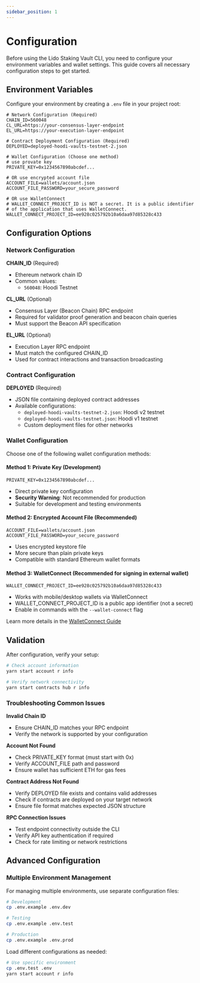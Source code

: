 ```yaml
---
sidebar_position: 1
---
```


# Configuration

Before using the Lido Staking Vault CLI, you need to configure your environment variables and wallet settings. This guide covers all necessary configuration steps to get started.

## Environment Variables

Configure your environment by creating a `.env` file in your project root:

```env
# Network Configuration (Required)
CHAIN_ID=560048
CL_URL=https://your-consensus-layer-endpoint
EL_URL=https://your-execution-layer-endpoint

# Contract Deployment Configuration (Required)
DEPLOYED=deployed-hoodi-vaults-testnet-2.json

# Wallet Configuration (Choose one method)
# use provate key
PRIVATE_KEY=0x1234567890abcdef...

# OR use encrypted account file
ACCOUNT_FILE=wallets/account.json
ACCOUNT_FILE_PASSWORD=your_secure_password

# OR use WalletConnect
# WALLET_CONNECT_PROJECT_ID is NOT a secret. It is a public identifier
# of the application that uses WalletConnect.
WALLET_CONNECT_PROJECT_ID=ee928c025792b10a6daa97d85328c433
```

## Configuration Options

### Network Configuration

**CHAIN_ID** (Required)

- Ethereum network chain ID
- Common values:
  - `560048`: Hoodi Testnet

**CL_URL** (Optional)

- Consensus Layer (Beacon Chain) RPC endpoint
- Required for validator proof generation and beacon chain queries
- Must support the Beacon API specification

**EL_URL** (Optional)

- Execution Layer RPC endpoint
- Must match the configured CHAIN_ID
- Used for contract interactions and transaction broadcasting

### Contract Configuration

**DEPLOYED** (Required)

- JSON file containing deployed contract addresses
- Available configurations:
  - `deployed-hoodi-vaults-testnet-2.json`: Hoodi v2 testnet
  - `deployed-hoodi-vaults-testnet.json`: Hoodi v1 testnet
  - Custom deployment files for other networks

### Wallet Configuration

Choose one of the following wallet configuration methods:

#### Method 1: Private Key (Development)

```env
PRIVATE_KEY=0x1234567890abcdef...
```

- Direct private key configuration
- **Security Warning**: Not recommended for production
- Suitable for development and testing environments

#### Method 2: Encrypted Account File (Recommended)

```env
ACCOUNT_FILE=wallets/account.json
ACCOUNT_FILE_PASSWORD=your_secure_password
```

- Uses encrypted keystore file
- More secure than plain private keys
- Compatible with standard Ethereum wallet formats

#### Method 3: WalletConnect (Recommended for signing in external wallet)

```env
WALLET_CONNECT_PROJECT_ID=ee928c025792b10a6daa97d85328c433
```

- Works with mobile/desktop wallets via WalletConnect
- WALLET_CONNECT_PROJECT_ID is a public app identifier (not a secret)
- Enable in commands with the `--wallet-connect` flag

Learn more details in the [WalletConnect Guide](https://lidofinance.github.io/lido-staking-vault-cli/get-started/wallet-connect)

## Validation

After configuration, verify your setup:

```bash
# Check account information
yarn start account r info

# Verify network connectivity
yarn start contracts hub r info
```

### Troubleshooting Common Issues

**Invalid Chain ID**

- Ensure CHAIN_ID matches your RPC endpoint
- Verify the network is supported by your configuration

**Account Not Found**

- Check PRIVATE_KEY format (must start with 0x)
- Verify ACCOUNT_FILE path and password
- Ensure wallet has sufficient ETH for gas fees

**Contract Address Not Found**

- Verify DEPLOYED file exists and contains valid addresses
- Check if contracts are deployed on your target network
- Ensure file format matches expected JSON structure

**RPC Connection Issues**

- Test endpoint connectivity outside the CLI
- Verify API key authentication if required
- Check for rate limiting or network restrictions

## Advanced Configuration

### Multiple Environment Management

For managing multiple environments, use separate configuration files:

```bash
# Development
cp .env.example .env.dev

# Testing
cp .env.example .env.test

# Production
cp .env.example .env.prod
```

Load different configurations as needed:

```bash
# Use specific environment
cp .env.test .env
yarn start account r info
```
